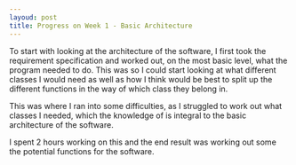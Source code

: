 ```yaml
---
layoud: post
title: Progress on Week 1 - Basic Architecture
---
```


To start with looking at the architecture of the software, I first took the requirement specification and worked out,
on the most basic level, what the program needed to do. This was so I could start looking at what different classes I
would need as well as how I think would be best to split up the different functions in the way of which class they belong
in.

This was where I ran into some difficulties, as I struggled to work out what classes I needed, which the knowledge of is integral to the
basic architecture of the software.

I spent 2 hours working on this and the end result was working out some the potential functions for the software.

